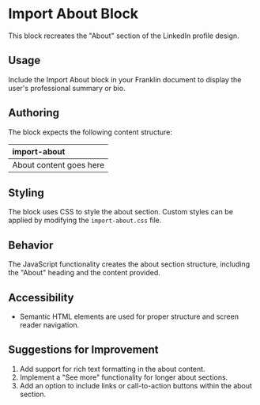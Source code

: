 # Import About Block

This block recreates the "About" section of the LinkedIn profile design.

## Usage

Include the Import About block in your Franklin document to display the user's professional summary or bio.

## Authoring

The block expects the following content structure:

| import-about |
| :---- |
| About content goes here |

## Styling

The block uses CSS to style the about section. Custom styles can be applied by modifying the `import-about.css` file.

## Behavior

The JavaScript functionality creates the about section structure, including the "About" heading and the content provided.

## Accessibility

- Semantic HTML elements are used for proper structure and screen reader navigation.

## Suggestions for Improvement

1. Add support for rich text formatting in the about content.
2. Implement a "See more" functionality for longer about sections.
3. Add an option to include links or call-to-action buttons within the about section.